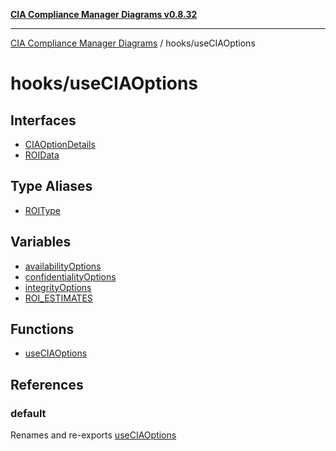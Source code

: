 [**CIA Compliance Manager Diagrams v0.8.32**](../../README.md)

***

[CIA Compliance Manager Diagrams](../../modules.md) / hooks/useCIAOptions

# hooks/useCIAOptions

## Interfaces

- [CIAOptionDetails](interfaces/CIAOptionDetails.md)
- [ROIData](interfaces/ROIData.md)

## Type Aliases

- [ROIType](type-aliases/ROIType.md)

## Variables

- [availabilityOptions](variables/availabilityOptions.md)
- [confidentialityOptions](variables/confidentialityOptions.md)
- [integrityOptions](variables/integrityOptions.md)
- [ROI\_ESTIMATES](variables/ROI_ESTIMATES.md)

## Functions

- [useCIAOptions](functions/useCIAOptions.md)

## References

### default

Renames and re-exports [useCIAOptions](functions/useCIAOptions.md)
